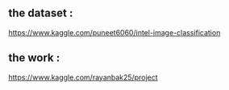 ## the dataset :

https://www.kaggle.com/puneet6060/intel-image-classification


## the work :

https://www.kaggle.com/rayanbak25/project



